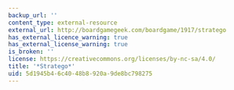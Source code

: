 ```yaml
---
backup_url: ''
content_type: external-resource
external_url: http://boardgamegeek.com/boardgame/1917/stratego
has_external_licence_warning: true
has_external_license_warning: true
is_broken: ''
license: https://creativecommons.org/licenses/by-nc-sa/4.0/
title: '*Stratego*'
uid: 5d1945b4-6c40-48b8-920a-9de8bc798275
---
```

